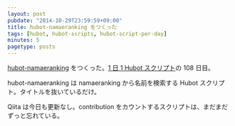 ```yaml
---
layout: post
pubdate: "2014-10-29T23:59:59+09:00"
title: hubot-namaeranking をつくった
tags: [hubot, hubot-scripts, hubot-script-per-day]
minutes: 5
pagetype: posts
---
```

[hubot-namaeranking][gh:bouzuya/hubot-namaeranking] をつくった。[1 日 1 Hubot スクリプト][hubot-script-per-day]の 108 日目。

hubot-namaeranking は namaeranking から名前を検索する Hubot スクリプト。タイトルを抜いているだけ。

Qiita は今日も更新なし。contribution をカウントするスクリプトは、まだまだずっと忘れている。

[gh:bouzuya/hubot-namaeranking]: https://github.com/bouzuya/hubot-namaeranking
[hubot-script-per-day]: http://blog.bouzuya.net/posts?tags=hubot-script-per-day
